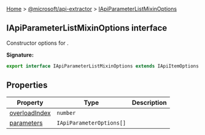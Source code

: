 [Home](./index) &gt; [@microsoft/api-extractor](./api-extractor.md) &gt; [IApiParameterListMixinOptions](./api-extractor.iapiparameterlistmixinoptions.md)

## IApiParameterListMixinOptions interface

Constructor options for .

<b>Signature:</b>

```typescript
export interface IApiParameterListMixinOptions extends IApiItemOptions 
```

## Properties

|  Property | Type | Description |
|  --- | --- | --- |
|  [overloadIndex](./api-extractor.iapiparameterlistmixinoptions.overloadindex.md) | `number` |  |
|  [parameters](./api-extractor.iapiparameterlistmixinoptions.parameters.md) | `IApiParameterOptions[]` |  |

